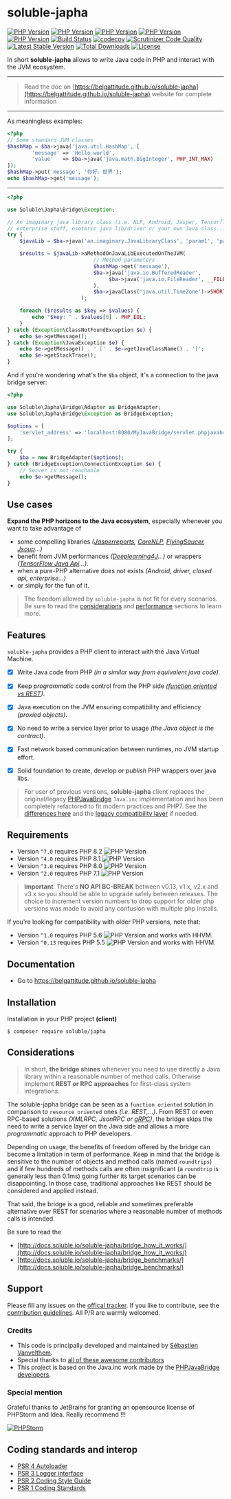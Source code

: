 # soluble-japha

[![PHP Version](https://img.shields.io/badge/php-5.6+-ff69b4.svg)](https://github.com/softlinecy/soluble-japha)
[![PHP Version](https://img.shields.io/badge/php-7.4+-ff69b4.svg)](https://github.com/softlinecy/soluble-japha)
[![PHP Version](https://img.shields.io/badge/php-8.0+-ff69b4.svg)](https://github.com/softlinecy/soluble-japha)
[![PHP Version](https://img.shields.io/badge/php-8.1+-ff69b4.svg)](https://github.com/softlinecy/soluble-japha)
[![PHP Version](https://img.shields.io/badge/php-8.2+-ff69b4.svg)](https://github.com/softlinecy/soluble-japha)
[![Build Status](https://travis-ci.org/belgattitude/soluble-japha.svg?branch=master)](https://travis-ci.org/belgattitude/soluble-japha)
[![codecov](https://codecov.io/gh/belgattitude/soluble-japha/branch/master/graph/badge.svg)](https://codecov.io/gh/belgattitude/soluble-japha)
[![Scrutinizer Code Quality](https://scrutinizer-ci.com/g/belgattitude/soluble-japha/badges/quality-score.png?b=master)](https://scrutinizer-ci.com/g/belgattitude/soluble-japha/?branch=master)
[![Latest Stable Version](https://poser.pugx.org/soluble/japha/v/stable.svg)](https://github.com/softlinecy/soluble-japha)
[![Total Downloads](https://poser.pugx.org/soluble/japha/downloads.png)](https://github.com/softlinecy/soluble-japha)
[![License](https://poser.pugx.org/soluble/japha/license.png)](https://github.com/softlinecy/soluble-japha)

In short **soluble-japha** allows to write Java code in PHP and interact with the JVM ecosystem.

----

> Read the doc on [https://belgattitude.github.io/soluble-japha](https://belgattitude.github.io/soluble-japha)
> website for complete information

----

As meaningless examples:

```php
<?php
// Some standard JVM classes
$hashMap = $ba->java('java.util.HashMap', [
        'message' => 'Hello world',
        'value'   => $ba->java('java.math.BigInteger', PHP_INT_MAX)
]);
$hashMap->put('message', '你好，世界');
echo $hashMap->get('message');
```

-------

```php
<?php

use Soluble\Japha\Bridge\Exception;

// An imaginary java library class (i.e. NLP, Android, Jasper, Tensorflow,
// enterprise stuff, esoteric java lib/driver or your own Java class...)
try {
    $javaLib = $ba->java('an.imaginary.JavaLibraryClass', 'param1', 'param2');

    $results = $javaLib->aMethodOnJavaLibExecutedOnTheJVM(
                            // Method parameters
                            $hashMap->get('message'),
                            $ba->java('java.io.BufferedReader',
                                 $ba->java('java.io.FileReader', __FILE__)
                            ),
                            $ba->javaClass('java.util.TimeZone')->SHORT
                        );

    foreach ($results as $key => $values) {
        echo "$key: " . $values[0] . PHP_EOL;
    }
} catch (Exception\ClassNotFoundException $e) {
    echo $e->getMessage();
} catch (Exception\JavaException $e) {
    echo $e->getMessage() . ' [' . $e->getJavaClassName() . ']';
    echo $e->getStackTrace();
}

```

And if you're wondering what's the `$ba` object, it's a connection
to the java bridge server:

```php
<?php

use Soluble\Japha\Bridge\Adapter as BridgeAdapter;
use Soluble\Japha\Bridge\Exception as BridgeException;

$options = [
    'servlet_address' => 'localhost:8080/MyJavaBridge/servlet.phpjavabridge'
];

try {
    $ba = new BridgeAdapter($options);
} catch (BridgeException\ConnectionException $e) {
    // Server is not reachable
    echo $e->getMessage();
}
```

## Use cases

**Expand the PHP horizons to the Java ecosystem**, especially whenever you want
to take advantage of

- some compelling libraries *([Jasperreports](http://community.jaspersoft.com/project/jasperreports-library), [CoreNLP](http://stanfordnlp.github.io/CoreNLP/), [FlyingSaucer](https://github.com/flyingsaucerproject/flyingsaucer/releases), [Jsoup](https://jsoup.org/)...)*
- benefit from JVM performances *([Deeplearning4J](https://deeplearning4j.org/)...)* or wrappers *([TensorFlow Java Api](https://www.tensorflow.org/api_docs/)...)*.
- when a pure-PHP alternative does not exists *(Android, driver, closed api, enterprise...)*
- or simply for the fun of it.

> The freedom allowed by `soluble-japha` is not fit for every scenarios.
> Be sure to read the [considerations](#considerations) and [performance](#performance)
> sections to learn more.

## Features

`soluble-japha` provides a PHP client to interact with the Java Virtual Machine.

- [x] Write Java code from PHP *(in a similar way from equivalent java code)*.
- [x] Keep *programmatic* code control from the PHP side *([function oriented vs REST](#considerations))*.
- [x] Java execution on the JVM ensuring compatibility and efficiency *(proxied objects)*.
- [x] No need to write a service layer prior to usage *(the Java object is the contract)*.
- [x] Fast network based communication between runtimes, no JVM startup effort.
- [x] Solid foundation to create, develop *or publish* PHP wrappers over java libs.


> For user of previous versions, **soluble-japha** client replaces the original/legacy [PHPJavaBridge](http://php-java-bridge.sourceforge.net/pjb/)
> `Java.inc` implementation and has been completely refactored to fit modern practices
> and PHP7.
> See the [differences here](./doc/notes_legacy.md) and the [legacy compatibility layer](https://github.com/belgattitude/soluble-japha-pjb62-compat) if needed.

## Requirements

- Version `^7.0` requires PHP 8.2 ![PHP Version](http://img.shields.io/badge/php-8.2+-ff69b4.svg)
- Version `^4.0` requires PHP 8.1 ![PHP Version](http://img.shields.io/badge/php-8.1+-ff69b4.svg)
- Version `^3.0` requires PHP 8.0 ![PHP Version](http://img.shields.io/badge/php-8.0+-ff69b4.svg)
- Version `^2.0` requires PHP 7.1 ![PHP Version](http://img.shields.io/badge/php-7.1+-ff69b4.svg)

> **Important**. There's **NO API BC-BREAK** between v0.13, v1.x, v2.x and v3.x so you should be
> able to upgrade safely between releases. The choice to increment version numbers to drop
> support for older php versions was made to avoid any confusion with multiple php installs.


If you're looking for compatibility with older PHP versions, note that:

- Version `^1.0` requires PHP 5.6 ![PHP Version](http://img.shields.io/badge/php-5.6+-ff69b4.svg) and works with HHVM.
- Version `^0.13` requires PHP 5.5 ![PHP Version](http://img.shields.io/badge/php-5.5+-ff69b4.svg) and works with HHVM.


## Documentation

 - Go to https://belgattitude.github.io/soluble-japha

## Installation

Installation in your PHP project **(client)**

```console
$ composer require soluble/japha
```

## Considerations

> In short, **the bridge shines** whenever you need to use directly a Java library
> within a reasonable number of method calls. Otherwise implement
> **REST or RPC approaches** for first-class system integrations.

The soluble-japha bridge can be seen as a `function oriented` solution in
comparison to `resource oriented` ones *(i.e. REST,...)*. From REST or even
RPC-based solutions *(XMLRPC, JsonRPC or [gRPC](https://github.com/grpc/grpc))*,
the bridge skips the need to write a service layer on
the Java side and allows a more *programmatic* approach to PHP developers.

Depending on usage, the benefits of freedom offered by the bridge
can become a limitation in term of performance. Keep in mind that
the bridge is sensitive to the number of objects and method calls
(named `roundtrips`) and if few hundreds of methods calls are
often insignificant (a `roundtrip` is generally less than 0.1ms) going further
its target scenarios can be disappointing. In those case,
traditional approaches like REST should be considered and applied instead.

That said, the bridge is a good, reliable and sometimes preferable alternative
over REST for scenarios where a reasonable number of methods calls is intended.

Be sure to read the
- [http://docs.soluble.io/soluble-japha/bridge_how_it_works/](http://docs.soluble.io/soluble-japha/bridge_how_it_works/)
- [http://docs.soluble.io/soluble-japha/bridge_benchmarks/](http://docs.soluble.io/soluble-japha/bridge_benchmarks/)

## Support

Please fill any issues on the [offical tracker](https://github.com/belgattitude/soluble-japha/issues).
If you like to contribute, see the [contribution guidelines](https://github.com/belgattitude/soluble-japha/blob/master/CONTRIBUTING.md).
All P/R are warmly welcomed.


### Credits

* This code is principally developed and maintained by [Sébastien Vanvelthem](https://github.com/belgattitude).
* Special thanks to [all of these awesome contributors](https://github.com/belgattitude/soluble-japha/network/members)
* This project is based on the Java.inc work made by the [PHPJavaBridge developers](http://php-java-bridge.sourceforge.net/pjb/contact.php#code_contrib).

### Special mention

Grateful thanks to JetBrains for granting an opensource license of PHPStorm and Idea. Really recommend !!!

[![PHPStorm](./doc/images/phpstorm.svg)](https://www.jetbrains.com)

## Coding standards and interop

* [PSR 4 Autoloader](https://github.com/php-fig/fig-standards/blob/master/accepted/PSR-4-autoloader.md)
* [PSR 3 Logger interface](https://github.com/php-fig/fig-standards/blob/master/accepted/PSR-3-logger-interface.md)
* [PSR 2 Coding Style Guide](https://github.com/php-fig/fig-standards/blob/master/accepted/PSR-2-coding-style-guide.md)
* [PSR 1 Coding Standards](https://github.com/php-fig/fig-standards/blob/master/accepted/PSR-1-basic-coding-standard.md)

